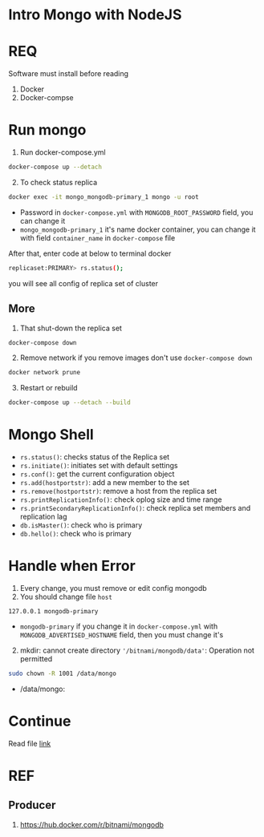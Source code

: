 # Intro Mongo with NodeJS

# REQ

Software must install before reading

1. Docker
1. Docker-compse

# Run mongo

1. Run docker-compose.yml

```bash
docker-compose up --detach
```

2. To check status replica

```bash
docker exec -it mongo_mongodb-primary_1 mongo -u root
```

- Password in `docker-compose.yml` with `MONGODB_ROOT_PASSWORD` field, you can change it
- `mongo_mongodb-primary_1` it's name docker container, you can change it with field `container_name` in `docker-compose` file

After that, enter code at below to terminal docker

```bash
replicaset:PRIMARY> rs.status();
```

you will see all config of replica set of cluster

## More

1. That shut-down the replica set

```bash
docker-compose down
```

2. Remove network if you remove images don't use `docker-compose down`

```bash
docker network prune
```

3. Restart or rebuild

```bash
docker-compose up --detach --build
```

# Mongo Shell

- `rs.status()`: checks status of the Replica set
- `rs.initiate()`: initiates set with default settings
- `rs.conf()`: get the current configuration object
- `rs.add(hostportstr)`: add a new member to the set
- `rs.remove(hostportstr)`: remove a host from the replica set
- `rs.printReplicationInfo()`: check oplog size and time range
- `rs.printSecondaryReplicationInfo()`: check replica set members and replication lag
- `db.isMaster()`: check who is primary
- `db.hello()`: check who is primary

# Handle when Error

1. Every change, you must remove or edit config mongodb
1. You should change file `host`

```text
127.0.0.1 mongodb-primary
```

- `mongodb-primary` if you change it in `docker-compose.yml` with `MONGODB_ADVERTISED_HOSTNAME` field, then you must change it's

2. mkdir: cannot create directory `'/bitnami/mongodb/data'`: Operation not permitted

```bash
sudo chown -R 1001 /data/mongo
```

- /data/mongo:

# Continue

Read file [link](nodeWatch)

# REF

## Producer

1. https://hub.docker.com/r/bitnami/mongodb
